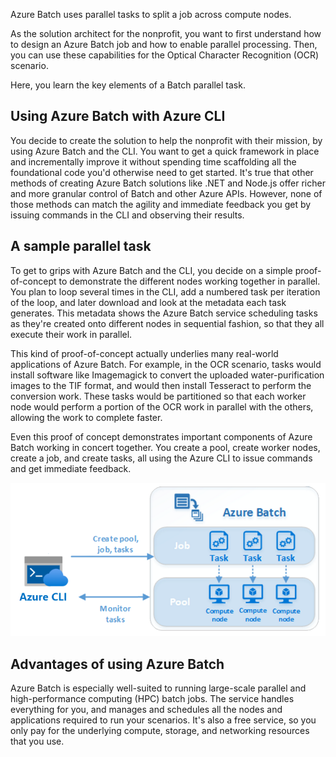 Azure Batch uses parallel tasks to split a job across compute nodes.

As the solution architect for the nonprofit, you want to first understand how to design an Azure Batch job and how to enable parallel processing. Then, you can use these capabilities for the Optical Character Recognition (OCR) scenario.

Here, you learn the key elements of a Batch parallel task.

## Using Azure Batch with Azure CLI

You decide to create the solution to help the nonprofit with their mission, by using Azure Batch and the CLI. You want to get a quick framework in place and incrementally improve it without spending time scaffolding all the foundational code you'd otherwise need to get started. It's true that other methods of creating Azure Batch solutions like .NET and Node.js offer richer and more granular control of Batch and other Azure APIs. However, none of those methods can match the agility and immediate feedback you get by issuing commands in the CLI and observing their results.

## A sample parallel task

To get to grips with Azure Batch and the CLI, you decide on a simple proof-of-concept to demonstrate the different nodes working together in parallel. You plan to loop several times in the CLI, add a numbered task per iteration of the loop, and later download and look at the metadata each task generates. This metadata shows the Azure Batch service scheduling tasks as they're created onto different nodes in sequential fashion, so that they all execute their work in parallel.

This kind of proof-of-concept actually underlies many real-world applications of Azure Batch. For example, in the OCR scenario, tasks would install software like Imagemagick to convert the uploaded water-purification images to the TIF format, and would then install Tesseract to perform the conversion work. These tasks would be partitioned so that each worker node would perform a portion of the OCR work in parallel with the others, allowing the work to complete faster.

Even this proof of concept demonstrates important components of Azure Batch working in concert together. You create a pool, create worker nodes, create a job, and create tasks, all using the Azure CLI to issue commands and get immediate feedback.

![Diagram of the Azure Batch workflow.](../media/3-batch-overview.png)

## Advantages of using Azure Batch

Azure Batch is especially well-suited to running large-scale parallel and high-performance computing (HPC) batch jobs. The service handles everything for you, and manages and schedules all the nodes and applications required to run your scenarios. It's also a free service, so you only pay for the underlying compute, storage, and networking resources that you use.
